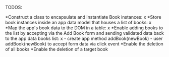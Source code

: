TODOS:

*Construct a class to encapsulate and instantiate Book instances: x
*Store book instances inside an app data model that houses a list of books: x
*Map the app's book data to the DOM in a table: x
*Enable adding books to the list by accepting via the Add Book form and sending validated data back to the app data books list: x
    - create app method addBook(newBook)
    - user addBook(newBook) to accept form data via click event
*Enable the deletion of all books
*Enable the deletion of a target book
